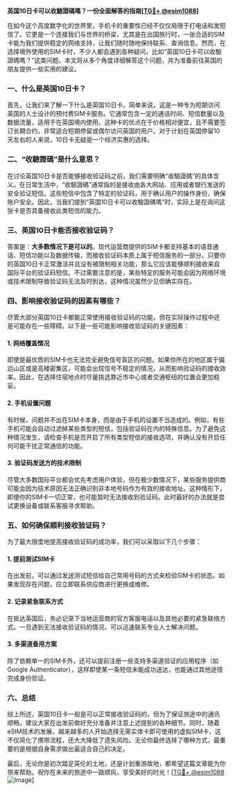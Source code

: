 **英国10日卡可以收驗證碼嗎？一份全面解答的指南[[TG💪+ @esim1088](https://t.me/s/esim1088)]**

在如今这个高度数字化的世界里，手机卡的重要性已经不仅仅局限于打电话和发短信了。它更是一个连接我们与世界的桥梁，尤其是在出国旅行时，一张合适的SIM卡能为我们提供稳定的网络支持，让我们随时随地保持联系、查询信息。然而，在选择境外使用的SIM卡时，不少人都会遇到各种疑问，比如“英国10日卡可以收驗證碼嗎？”这类问题。本文将从多个角度详细解答这个问题，并为准备前往英国的朋友提供一些实用的建议。

### 一、什么是英国10日卡？

首先，让我们来了解一下什么是英国10日卡。简单来说，这是一种专为短期访问英国的人士设计的预付费SIM卡服务。它通常包含一定的通话时间、短信数量以及数据流量，适用于在英国境内使用。这种卡的优点在于价格相对便宜，且不需要签订长期合约，非常适合短期停留或偶尔访问英国的用户。对于计划在英国停留10天左右的人来说，10日卡无疑是一个经济实惠的选择。

### 二、“收驗證碼”是什么意思？

在讨论英国10日卡是否能够接收验证码之前，我们需要明确“收驗證碼”的具体含义。在日常生活中，“收驗證碼”通常指的是接收由各大网站、应用或者银行发送的安全验证短信。这些短信中包含了特定的验证码，用于确认用户的操作身份，确保账户安全。因此，当我们提到“英国10日卡可以收驗證碼嗎”时，实际上是在询问这张卡是否具备接收此类短信的能力。

### 三、英国10日卡能否接收验证码？

答案是：**大多数情况下是可以的**。现代运营商提供的SIM卡都支持基本的语音通话、短信功能以及数据传输，而接收验证码本质上属于短信服务的一部分。只要你的英国10日卡正常激活并且没有被限制相关功能，那么它应该能够顺利接收来自国际平台的验证码短信。不过需要注意的是，某些特定的服务可能会因为网络环境或技术限制导致验证码无法及时到达，这种情况虽然少见但确实存在。

### 四、影响接收验证码的因素有哪些？

尽管大部分英国10日卡都能正常使用接收验证码的功能，但在实际操作过程中还是可能存在一些障碍。以下是一些可能影响接收验证码的关键因素：

#### 1. 网络覆盖情况
即使是最优质的SIM卡也无法完全避免信号盲区的问题。如果你所在的地区属于偏远山区或是高楼密集区，可能会出现信号不稳定的情况，从而影响验证码的接收效率。因此，在选择住宿地点时尽量挑选靠近市中心或者交通枢纽的位置会更加稳妥。

#### 2. 手机设置问题
有时候，问题并不出在SIM卡本身，而是由于手机的设置不当造成的。例如，有些手机可能会自动过滤掉某些类型的短信，包括验证码在内的特殊信息。为了避免这种情况发生，请检查手机是否开启了所有类型短信的接收选项，并确认没有开启任何可能干扰正常通信的功能。

#### 3. 验证码发送方的技术限制
尽管大多数国际平台都会优先考虑用户体验，但在极少数情况下，某些服务提供商可能会因为技术原因无法正确识别非本地号码作为有效的接收地址。这种情形下，即便你的SIM卡一切正常，也可能暂时无法接收到验证码。此时最好的办法就是尝试更换设备或联系客服寻求帮助。

### 五、如何确保顺利接收验证码？

为了最大限度地提高接收验证码的成功率，我们可以采取以下几个步骤：

#### 1. 提前测试SIM卡
在出发前，可以通过发送测试短信给自己常用号码的方式来检验SIM卡的状态。如果发现存在问题，应立即联系供应商进行更换或维修。

#### 2. 记录紧急联系方式
在抵达英国后，务必记录下当地运营商的官方客服电话以及其他必要的紧急联络方式。一旦遇到无法接收验证码的情况，可以迅速联系专业人士解决问题。

#### 3. 多渠道备用方案
除了依赖单一的SIM卡外，还可以提前注册一些支持多渠道验证的应用程序（如Google Authenticator），这样即使某一条短信未能成功送达，也能通过其他途径完成身份验证。

### 六、总结

综上所述，英国10日卡一般是可以正常接收验证码的，但为了保证旅途中的通讯顺畅，建议大家在出发前做好充分准备并注意上述提到的各种细节。同时，随着eSIM技术的发展，越来越多的人开始选择无需实体卡即可使用的虚拟SIM卡，这不仅简化了携带流程，还大大降低了遗失风险。无论你最终选择了哪种方式，最重要的是根据自身需求做出最适合自己的决定。

最后，无论你是初次踏足英伦的土地，还是计划重游故地，都希望这篇文章能为你带来帮助。祝你在未来的旅途中一路顺风，享受美好的时光！[[TG💪+ @esim1088](https://t.me/s/esim1088) ![Image](https://i.postimg.cc/4NQfJmqS/Snipaste-2025-05-13-00-14-12.png)]